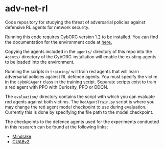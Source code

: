 # adv-net-rl
Code repository for studying the threat of adversarial policies against defensive RL agents for network security.

Running this code requires CybORG version 1.2 to be installed. You can find the documentation for the environment code at [here.](https://github.com/cage-challenge/CybORG/tree/cage-challenge-1)

Copying the agents included in the `agents/` directory of this repo into the `Agents/` directory of the CybORG installation will enable the existing agents to be loaded into the environment. 

Running the scripts in `training/` will train red agents that will learn adversarial policies against RL defence agents. You must specify the victim in the ```CybORGAgent``` class in the training script. Separate scripts exist to train a red agent with PPO with Curiosity, PPO or DDQN.

The `evaluation/` directory contains the script with which you can evaluate red agents against both victims. The ```RedAgentTrain.py``` script is where you may change the red agent model checkpoint to use during evaluation. Currently this is done by specifying the file path to the model checkpoint.

The checkpoints to the defence agents used for the experiments conducted in this research can be found at the following links:
- [Mindrake](https://github.com/alan-turing-institute/cage-challenge-1-public)
- [CUABv2](https://github.com/mprhode/cyborg-submission-CUABv2)



